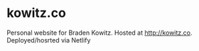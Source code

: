 # kowitz.co
Personal website for Braden Kowitz.
Hosted at http://kowitz.co.
Deployed/hosrted via Netlify
